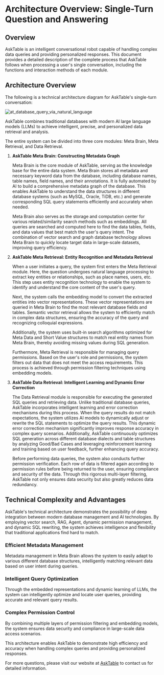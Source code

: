 # Architecture Overview: Single-Turn Question and Answering

## Overview
AskTable is an intelligent conversational robot capable of handling complex data queries and providing personalized responses. This document provides a detailed description of the complete process that AskTable follows when processing a user's single conversation, including the functions and interaction methods of each module.

## Architecture Overview
The following is a technical architecture diagram for AskTable's single-turn conversation:

<div className="img-center xlarge">
  <img src="/img/asktable/at_database_query_via_natural_language.png" alt="at_database_query_via_natural_language" />
</div>

AskTable combines traditional databases with modern AI large language models (LLMs) to achieve intelligent, precise, and personalized data retrieval and analysis.

The entire system can be divided into three core modules: Meta Brain, Meta Retrieval, and Data Retrieval.

1. **AskTable Meta Brain: Constructing Metadata Graph**

   Meta Brain is the core module of AskTable, serving as the knowledge base for the entire data system. Meta Brain stores all metadata and necessary keyword data from the database, including database names, table names, field names, and their annotations. It is fully automated by AI to build a comprehensive metadata graph of the database. This enables AskTable to understand the data structures in different database systems (such as MySQL, Oracle, TiDB, etc.) and generate corresponding SQL query statements efficiently and accurately when needed.

   Meta Brain also serves as the storage and computation center for various related/similarity search methods such as embeddings. All queries are searched and computed here to find the data tables, fields, and data values that best match the user's query intent. The combination of vector search and graph database technology allows Meta Brain to quickly locate target data in large-scale datasets, improving query efficiency.
   
2. **AskTable Meta Retrieval: Entity Recognition and Metadata Retrieval**
   
   When a user initiates a query, the system first enters the Meta Retrieval module. Here, the question undergoes natural language processing to extract key entities or relationships, such as place names, users, etc. This step uses entity recognition technology to enable the system to identify and understand the core content of the user's query.

   Next, the system calls the embedding model to convert the extracted entities into vector representations. These vector representations are queried in Meta Brain to find the most relevant database fields and tables. Semantic vector retrieval allows the system to efficiently match in complex data structures, ensuring the accuracy of the query and recognizing colloquial expressions.

   Additionally, the system uses built-in search algorithms optimized for Meta Data and Short Value structures to match real entity names from Meta Brain, thereby avoiding missing values during SQL generation.

   Furthermore, Meta Retrieval is responsible for managing query permissions. Based on the user's role and permissions, the system filters out data that does not meet the access requirements. This process is achieved through permission filtering techniques using embedding models.

3. **AskTable Data Retrieval: Intelligent Learning and Dynamic Error Correction**
   
   The Data Retrieval module is responsible for executing the generated SQL queries and retrieving data. Unlike traditional database queries, AskTable incorporates intelligent learning and error correction mechanisms during this process. When the query results do not match expectations, the system utilizes AI models to dynamically adjust or rewrite the SQL statements to optimize the query results. This dynamic error correction mechanism significantly improves response accuracy in complex query scenarios. Additionally, AskTable continuously optimizes SQL generation across different database dialects and table structures by analyzing Good/Bad Cases and leveraging reinforcement learning and training based on user feedback, further enhancing query accuracy.

   Before performing data queries, the system also conducts further permission verification. Each row of data is filtered again according to permission rules before being returned to the user, ensuring compliance and security of the data. Through this rigorous multi-layer filtering, AskTable not only ensures data security but also greatly reduces data redundancy.

## Technical Complexity and Advantages
AskTable's technical architecture demonstrates the possibility of deep integration between modern database management and AI technologies. By employing vector search, RAG, Agent, dynamic permission management, and dynamic SQL rewriting, the system achieves intelligence and flexibility that traditional applications find hard to match.

### Efficient Metadata Management
Metadata management in Meta Brain allows the system to easily adapt to various different database structures, intelligently matching relevant data based on user intent during queries.

### Intelligent Query Optimization
Through the embedded representations and dynamic learning of LLMs, the system can intelligently optimize and locate user queries, providing accurate and relevant query results.

### Complex Permission Control
By combining multiple layers of permission filtering and embedding models, the system ensures data security and compliance in large-scale data access scenarios.

This architecture enables AskTable to demonstrate high efficiency and accuracy when handling complex queries and providing personalized responses.

For more questions, please visit our website at [AskTable](https://asktable.com) to contact us for detailed information.